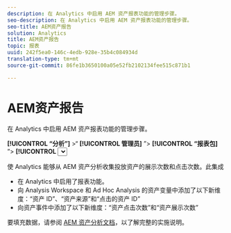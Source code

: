 ```yaml
---
description: 在 Analytics 中启用 AEM 资产报表功能的管理步骤。
seo-description: 在 Analytics 中启用 AEM 资产报表功能的管理步骤。
seo-title: AEM资产报告
solution: Analytics
title: AEM资产报告
topic: 报表
uuid: 242f5ea0-146c-4edb-928e-35b4c084934d
translation-type: tm+mt
source-git-commit: 86fe1b3650100a05e52fb2102134fee515c871b1

---
```



# AEM资产报告

在 Analytics 中启用 AEM 资产报表功能的管理步骤。

**[!UICONTROL “分析”]** &gt;“ **[!UICONTROL 管理员]** ”&gt; **[!UICONTROL “报表包]** ”&gt; **[!UICONTROL <select report suite>]** &gt;“ **[!UICONTROL 编辑设置]** ”&gt; **[!UICONTROL “AEM]** ”&gt; **[!UICONTROL “AEM资产报表”]**

使 Analytics 能够从 AEM 资产分析收集投放资产的展示次数和点击次数。此集成

* 在 Analytics 中启用了报表功能。
* 向 Analysis Workspace 和 Ad Hoc Analysis 的资产变量中添加了以下新维度：“资产 ID”、“资产来源”和“点击的资产 ID”
* 向资产事件中添加了以下新维度：“资产点击次数”和“资产展示次数”

要填充数据，请参阅 [AEM 资产分析文档](https://docs.adobe.com/docs/en/aem/6-2/author/assets/managing-assets-touch-ui/asset-insights.html)，以了解完整的实施说明。
